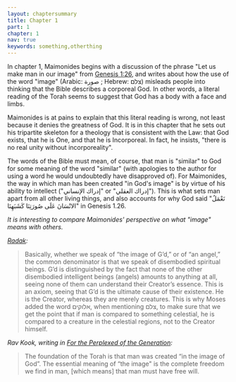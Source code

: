 ```yaml
---
layout: chaptersummary
title: Chapter 1
part: 1
chapter: 1
nav: true
keywords: something,otherthing
---
```


In chapter 1, Maimonides begins with a discussion of the phrase "Let us make man in our image" from [Genesis 1:26](https://www.sefaria.org/Genesis.1.26), and writes about how the use of the word "image" (Arabic: صورة ; Hebrew: צלם) misleads people into thinking that the Bible describes a corporeal God. In other words, a literal reading of the Torah seems to suggest that God has a body with a face and limbs.

Maimonides is at pains to explain that this literal reading is wrong, not least because it denies the greatness of God. It is in this chapter that he sets out his tripartite skeleton for a theology that is consistent with the Law: that God exists, that he is One, and that he is Incorporeal. In fact, he insists, "there is no real unity without incorporeality".

The words of the Bible must mean, of course, that man is "similar" to God for some meaning of the word "similar" (with apologies to the author for using a word he would undoubtedly have disapproved of). For Maimonides, the way in which man has been created "in God's image" is by virtue of his ability to intellect ("إدراك الإنساني" or "إدراك العقلي"). This is what sets man apart from all other living things, and also accounts for why God said "نَعْمَلُ الانْسَانَ عَلَى صُورَتِنَا كَشَبَهِنَا" in Genesis 1.26.

_It is interesting to compare Maimonides' perspective on what "image" means with others._

_[Radak](https://www.sefaria.org/sheets/44191.33?lang=en&p2=Radak_on_Genesis.1.27.2&lang2=en&w2=all&lang3=en):_

> Basically, whether we speak of “the image of G’d,” or of “an angel,” the common denominator is that we speak of disembodied spiritual beings. G’d is distinguished by the fact that none of the other disembodied intelligent beings (angels) amounts to anything at all, seeing none of them can understand their Creator’s essence. This is an axiom, seeing that G’d is the ultimate cause of their existence. He is the Creator, whereas they are merely creatures. This is why Moses added the word אלוקים, when mentioning צלם, to make sure that we get the point that if man is compared to something celestial, he is compared to a creature in the celestial regions, not to the Creator himself.

_Rav Kook, writing in [For the Perplexed of the Generation](https://www.sefaria.org/sheets/44191.9?lang=en&p2=For_the_Perplexed_of_the_Generation.1&lang2=en&w2=all&lang3=en):_

> The foundation of the Torah is that man was created “in the image of God”. The essential meaning of “the image" is the complete freedom we find in man, [which means] that man must have free will.
